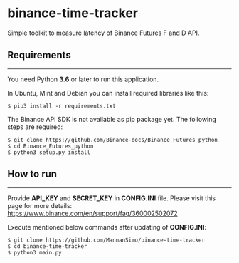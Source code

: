 # binance-time-tracker

Simple toolkit to measure latency of Binance Futures F and D API.
## Requirements
---
You need Python **3.6** or later to run this application.

In Ubuntu, Mint and Debian you can install required libraries like this:

    $ pip3 install -r requirements.txt

The Binance API SDK is not available as pip package yet.
The following steps are required:

    $ git clone https://github.com/Binance-docs/Binance_Futures_python
    $ cd Binance_Futures_python
    $ python3 setup.py install
## How to run
---
Provide **API_KEY** and **SECRET_KEY** in **CONFIG.INI** file.
Please visit this page for more details:
https://www.binance.com/en/support/faq/360002502072

Execute mentioned below commands after updating of **CONFIG.INI**:

    $ git clone https://github.com/MannanSimo/binance-time-tracker
    $ cd binance-time-tracker
    $ python3 main.py